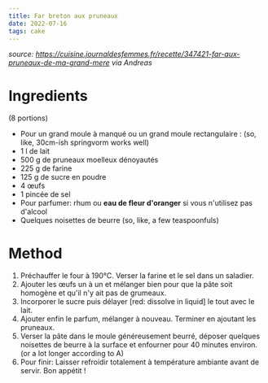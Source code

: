 ```yaml
---
title: Far breton aux pruneaux
date: 2022-07-16
tags: cake
---
```

*source: <https://cuisine.journaldesfemmes.fr/recette/347421-far-aux-pruneaux-de-ma-grand-mere> via Andreas*

# Ingredients

(8 portions)

-   Pour un grand moule à manqué ou un grand moule rectangulaire : (so, like, 30cm-ish springvorm
    works well)
-   1 l de lait
-   500 g de pruneaux moelleux dénoyautés
-   225 g de farine
-   125 g de sucre en poudre
-   4 œufs
-   1 pincée de sel
-   Pour parfumer: rhum ou **eau de fleur d'oranger** si vous n'utilisez pas d'alcool
-   Quelques noisettes de beurre (so, like, a few teaspoonfuls)

# Method

1. Préchauffer le four à 190°C. Verser la farine et le sel dans un saladier.
1. Ajouter les œufs un à un et mélanger bien pour que la pâte soit homogène et qu'il n'y ait pas de grumeaux.
1. Incorporer le sucre puis délayer [red: dissolve in liquid] le tout avec le lait.
1. Ajouter enfin le parfum, mélanger à nouveau. Terminer en ajoutant les pruneaux.
1. Verser la pâte dans le moule généreusement beurré, déposer quelques noisettes de beurre à la
   surface et enfourner pour 40 minutes environ. (or a lot longer according to A)
1. Pour finir: Laisser refroidir totalement à température ambiante avant de servir. Bon appétit !
